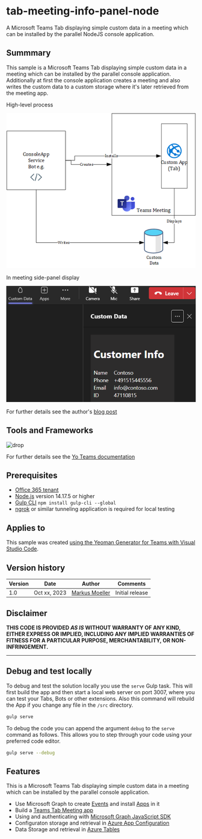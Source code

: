 # tab-meeting-info-panel-node
A Microsoft Teams Tab displaying simple custom data in a meeting which can be installed by the parallel NodeJS console application.

## Summmary

This sample is a Microsoft Teams Tab displaying simple custom data in a meeting which can be installed by the parallel console application. Additionally at first the console application creates a meeting and also writes the custom data to a custom storage where it's later retrieved from the meeting app. 

High-level process

![High-level process ...](assets/01HighlevelArc_CreateMeeting.png)

In meeting side-panel display

![In meeting side-panel display...](assets/06InMeetingSidePanel_yoteams.png)

For further details see the author's [blog post](https://mmsharepoint.wordpress.com/2023/10/)

## Tools and Frameworks

![drop](https://img.shields.io/badge/Yo&nbsp;Teams-4.1-green.svg)

For further details see the [Yo Teams documentation](https://github.com/PnP/generator-teams/docs)

## Prerequisites

* [Office 365 tenant](https://dev.office.com/sharepoint/docs/spfx/set-up-your-development-environment)
* [Node.js](https://nodejs.org) version 14.17.5 or higher
* [Gulp CLI](https://github.com/gulpjs/gulp-cli) `npm install gulp-cli --global`
* [ngrok](https://ngrok.com) or similar tunneling application is required for local testing

## Applies to

This sample was created [using the Yeoman Generator for Teams with Visual Studio Code](https://pnp.github.io/generator-teams/). 

## Version history

Version|Date|Author|Comments
-------|----|--------|--------
1.0|Oct xx, 2023|[Markus Moeller](http://www.twitter.com/moeller2_0)|Initial release

## Disclaimer

**THIS CODE IS PROVIDED *AS IS* WITHOUT WARRANTY OF ANY KIND, EITHER EXPRESS OR IMPLIED, INCLUDING ANY IMPLIED WARRANTIES OF FITNESS FOR A PARTICULAR PURPOSE, MERCHANTABILITY, OR NON-INFRINGEMENT.**

---

## Debug and test locally

To debug and test the solution locally you use the `serve` Gulp task. This will first build the app and then start a local web server on port 3007, where you can test your Tabs, Bots or other extensions. Also this command will rebuild the App if you change any file in the `/src` directory.

``` bash
gulp serve
```

To debug the code you can append the argument `debug` to the `serve` command as follows. This allows you to step through your code using your preferred code editor.

``` bash
gulp serve --debug
```


## Features
This is a Microsoft Teams Tab displaying simple custom data in a meeting which can be installed by the parallel console application.
* Use Microsoft Graph to create [Events](https://learn.microsoft.com/en-us/graph/api/user-post-events?view=graph-rest-1.0&tabs=http&WT.mc_id=M365-MVP-5004617) and install [Apps](https://learn.microsoft.com/en-us/graph/api/chat-post-installedapps?view=graph-rest-1.0&tabs=http&WT.mc_id=M365-MVP-5004617) in it
* Build a [Teams Tab Meeting app](https://learn.microsoft.com/en-us/microsoftteams/platform/apps-in-teams-meetings/build-tabs-for-meeting?tabs=desktop%2Cmeeting-chat-view-desktop%2Cmeeting-side-panel%2Cmeeting-stage-view-desktop%2Cchannel-meeting-desktop&WT.mc_id=M365-MVP-5004617)
* Using and authenticating with [Microsoft Graph JavaScript SDK](https://learn.microsoft.com/en-us/graph/sdks/sdks-overview?WT.mc_id=M365-MVP-5004617)
* Configuraton storage and retrieval in [Azure App Configuration](https://learn.microsoft.com/en-us/azure/azure-app-configuration/overview?WT.mc_id=M365-MVP-5004617)
* Data Storage and retrieval in [Azure Tables](https://learn.microsoft.com/en-us/javascript/api/overview/azure/data-tables-readme?view=azure-node-latest&WT.mc_id=M365-MVP-5004617)
